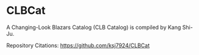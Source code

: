 # CLBCat
A Changing-Look Blazars Catalog (CLB Catalog) is compiled by Kang Shi-Ju.


Repository Citations: https://github.com/ksj7924/CLBCat





